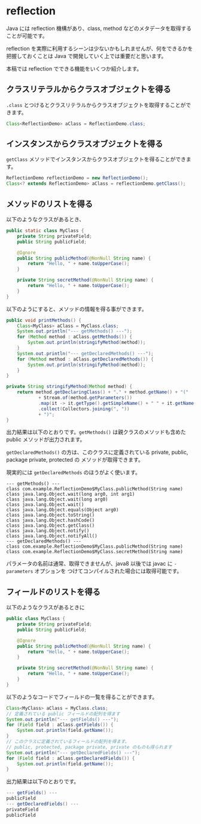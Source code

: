 # reflection

Java には reflection 機構があり、class, method などのメタデータを取得することが可能です。

reflection を実際に利用するシーンは少ないかもしれませんが、何をできるかを把握しておくことは Java で開発していく上では重要だと思います。

本稿では reflection でできる機能をいくつか紹介します。

## クラスリテラルからクラスオブジェクトを得る

`.class` とつけるとクラスリテラルからクラスオブジェクトを取得することができます。

```java
Class<ReflectionDemo> aClass = ReflectionDemo.class;
```

## インスタンスからクラスオブジェクトを得る

`getClass` メソッドでインスタンスからクラスオブジェクトを得ることができます。

```java
ReflectionDemo reflectionDemo = new ReflectionDemo();
Class<? extends ReflectionDemo> aClass = reflectionDemo.getClass();
```

## メソッドのリストを得る

以下のようなクラスがあるとき、

```java
public static class MyClass {
    private String privateField;
    public String publicField;

    @Ignore
    public String publicMethod(@NonNull String name) {
        return "Hello, " + name.toUpperCase();
    }

    private String secretMethod(@NonNull String name) {
        return "Hello, " + name.toUpperCase();
    }
}
```

以下のようにすると、メソッドの情報を得る事ができます。

```java
public void printMethods() {
    Class<MyClass> aClass = MyClass.class;
    System.out.println("--- getMethods() ---");
    for (Method method : aClass.getMethods()) {
        System.out.println(stringifyMethod(method));
    }
    System.out.println("--- getDeclaredMethods() ---");
    for (Method method : aClass.getDeclaredMethods()) {
        System.out.println(stringifyMethod(method));
    }
}

private String stringifyMethod(Method method) {
    return method.getDeclaringClass() + "." + method.getName() + "("
            + Stream.of(method.getParameters())
            .map(it -> it.getType().getSimpleName() + " " + it.getName())
            .collect(Collectors.joining(", "))
            + ")";
}
```

出力結果は以下のとおりです。`getMethods()` は親クラスのメソッドも含めた public メソッドが出力されます。

`getDeclaredMethods()` の方は、このクラスに定義されている private, public, package private, protected の 
メソッドが取得できます。

現実的には `getDeclaredMethods` のほうがよく使います。

```
--- getMethods() ---
class com.example.ReflectionDemo$MyClass.publicMethod(String name)
class java.lang.Object.wait(long arg0, int arg1)
class java.lang.Object.wait(long arg0)
class java.lang.Object.wait()
class java.lang.Object.equals(Object arg0)
class java.lang.Object.toString()
class java.lang.Object.hashCode()
class java.lang.Object.getClass()
class java.lang.Object.notify()
class java.lang.Object.notifyAll()
--- getDeclaredMethods() ---
class com.example.ReflectionDemo$MyClass.publicMethod(String name)
class com.example.ReflectionDemo$MyClass.secretMethod(String name)
```

パラメータの名前は通常、取得できませんが、java8 以後では javac に `-parameters` オプションを
つけてコンパイルされた場合には取得可能です。

## フィールドのリストを得る

以下のようなクラスがあるときに

```java
public class MyClass {
    private String privateField;
    public String publicField;

    @Ignore
    public String publicMethod(@NonNull String name) {
        return "Hello, " + name.toUpperCase();
    }

    private String secretMethod(@NonNull String name) {
        return "Hello, " + name.toUpperCase();
    }
}
```

以下のようなコードでフィールドの一覧を得ることができます。

```java
Class<MyClass> aClass = MyClass.class;
// 定義されている public フィールドの配列を得ます
System.out.println("--- getFields() ---");
for (Field field : aClass.getFields()) {
    System.out.println(field.getName());
}
// このクラスに定義されているフィールドの配列を得ます。
// public, protected, package private, private のものも得られます
System.out.println("--- getDeclaredFields() ---");
for (Field field : aClass.getDeclaredFields()) {
    System.out.println(field.getName());
}
```

出力結果は以下のとおりです。

```java
--- getFields() ---
publicField
--- getDeclaredFields() ---
privateField
publicField
```
